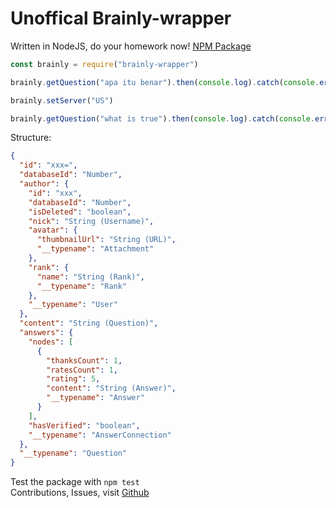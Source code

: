 # Unoffical Brainly-wrapper  
Written in NodeJS, do your homework now!
[NPM Package](https://www.npmjs.com/package/brainly-wrapper)

```js
const brainly = require("brainly-wrapper")

brainly.getQuestion("apa itu benar").then(console.log).catch(console.error)

brainly.setServer("US")

brainly.getQuestion("what is true").then(console.log).catch(console.error)
```  

Structure:  
```json
{
  "id": "xxx=",
  "databaseId": "Number",
  "author": {
    "id": "xxx",
    "databaseId": "Number",
    "isDeleted": "boolean",
    "nick": "String (Username)",
    "avatar": {
      "thumbnailUrl": "String (URL)",
      "__typename": "Attachment"
    },
    "rank": {
      "name": "String (Rank)",
      "__typename": "Rank"
    },
    "__typename": "User"
  },
  "content": "String (Question)",
  "answers": {
    "nodes": [
      {
        "thanksCount": 1,
        "ratesCount": 1,
        "rating": 5,
        "content": "String (Answer)",
        "__typename": "Answer"
      }
    ],
    "hasVerified": "boolean",
    "__typename": "AnswerConnection"
  },
  "__typename": "Question"
}
```  

Test the package with `npm test`   
Contributions, Issues, visit [Github](https://github.com/Fastering18/brainly-wrapper)
